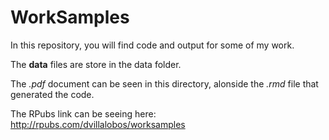 # WorkSamples

In this repository, you will find code and output for some of my work.

The **data** files are store in the data folder.

The *.pdf* document can be seen in this directory, alonside the *.rmd* file that generated the code.

The RPubs link can be seeing here: http://rpubs.com/dvillalobos/worksamples
